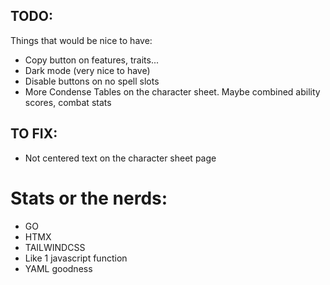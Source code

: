 ## TODO: 
Things that would be nice to have: 
- Copy button on features, traits...
- Dark mode (very nice to have) 
- Disable buttons on no spell slots 
- More Condense Tables on the character sheet. Maybe combined ability scores, combat stats 


## TO FIX: 
- Not centered text on the character sheet page 


# Stats or the nerds: 
- GO 
- HTMX 
- TAILWINDCSS 
- Like 1 javascript function
- YAML goodness
